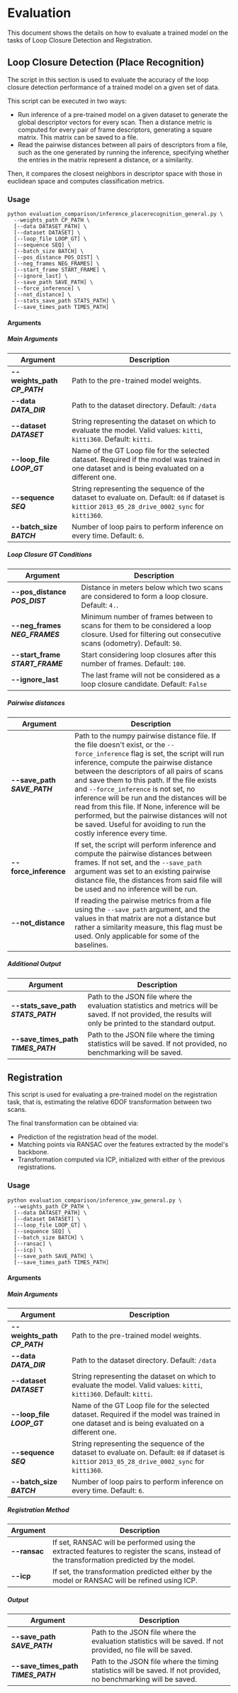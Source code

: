 # Evaluation

This document shows the details on how to evaluate a trained model on the tasks of Loop Closure Detection and Registration.

## Loop Closure Detection (Place Recognition)

The script in this section is used to evaluate the accuracy of the loop closure detection performance of a trained model on a given set of data.

This script can be executed in two ways:
* Run inference of a pre-trained model on a given dataset to generate the global descriptor vectors for every scan. Then a distance metric is computed for every pair of frame descriptors, generating a square matrix. This matrix can be saved to a file.
* Read the pairwise distances between all pairs of descriptors from a file, such as the one generated by running the inference, specifying whether the entries in the matrix represent a distance, or a similarity.

Then, it compares the closest neighbors in descriptor space with those in euclidean space and computes classification metrics.

### Usage

```shell
python evaluation_comparison/inference_placerecognition_general.py \
  --weights_path CP_PATH \
  [--data DATASET_PATH] \
  [--dataset DATASET] \
  [--loop_file LOOP_GT] \
  [--sequence SEQ] \
  [--batch_size BATCH] \
  [--pos_distance POS_DIST] \
  [--neg_frames NEG_FRAMES] \
  [--start_frame START_FRAME] \
  [--ignore_last] \
  [--save_path SAVE_PATH] \
  [--force_inference] \
  [--not_distance] \
  [--stats_save_path STATS_PATH] \
  [--save_times_path TIMES_PATH]
```

#### Arguments

##### Main Arguments
| Argument                               | Description                                                                                                                                                                                                                                                                                                                                                                                                                               |
|----------------------------------------|-------------------------------------------------------------------------------------------------------------------------------------------------------------------------------------------------------------------------------------------------------------------------------------------------------------------------------------------------------------------------------------------------------------------------------------------|
| __--weights_path__ ___CP_PATH___       | Path to the pre-trained model weights.                                                                                                                                                                                                                                                                                                                                                                                                    |
| __--data__ ___DATA_DIR___              | Path to the dataset directory. Default: `/data`                                                                                                                                                                                                                                                                                                                                                                                           |
| __--dataset__ ___DATASET___            | String representing the dataset on which to evaluate the model. Valid values: `kitti`, `kitti360`. Default: `kitti`.                                                                                                                                                                                                                                                                                                                      |
| __--loop_file__ ___LOOP_GT___          | Name of the GT Loop file for the selected dataset. Required if the model was trained in one dataset and is being evaluated on a different one.                                                                                                                                                                                                                                                                                            |
| __--sequence__ ___SEQ___               | String representing the sequence of the dataset to evaluate on. Default: `08` if dataset is `kitti`or `2013_05_28_drive_0002_sync` for `kitti360`.                                                                                                                                                                                                                                                                                        |
| __--batch_size__ ___BATCH___           | Number of loop pairs to perform inference on every time. Default: `6`.                                                                                                                                                                                                                                                                                                                                                                    |

##### Loop Closure GT Conditions
| Argument                            | Description                                                                                                                                             |
|-------------------------------------|---------------------------------------------------------------------------------------------------------------------------------------------------------|
| __--pos_distance__ ___POS_DIST___   | Distance in meters below which two scans are considered to form a loop closure. Default: `4.`.                                                          |
| __--neg_frames__ ___NEG_FRAMES___   | Minimum number of frames between to scans for them to be considered a loop closure. Used for filtering out consecutive scans (odometry). Default: `50`. |
| __--start_frame__ ___START_FRAME___ | Start considering loop closures after this number of frames. Default: `100`.                                                                            |
| __--ignore_last__                   | The last frame will not be considered as a loop closure candidate. Default: `False`                                                                     |

##### Pairwise distances
| Argument                        | Description                                                                                                                                                                                                                                                                                                                                                                                                                                                                                                                        |
|---------------------------------|------------------------------------------------------------------------------------------------------------------------------------------------------------------------------------------------------------------------------------------------------------------------------------------------------------------------------------------------------------------------------------------------------------------------------------------------------------------------------------------------------------------------------------|
| __--save_path__ ___SAVE_PATH___ | Path to the numpy pairwise distance file. If the file doesn't exist, or the `--force_inference` flag is set, the script will run inference, compute the pairwise distance between the descriptors of all pairs of scans and save them to this path. If the file exists and `--force_inference` is not set, no inference will be run and the distances will be read from this file. If None, inference will be performed, but the pairwise distances will not be saved. Useful for avoiding to run the costly inference every time. |
| __--force_inference__           | If set, the script will perform inference and compute the pairwise distances between frames. If not set, and the `--save_path` argument was set to an existing pairwise distance file, the distances from said file will be used and no inference will be run.                                                                                                                                                                                                                                                                     |
| __--not_distance__              | If reading the pairwise metrics from a file using the `--save_path` argument, and the values in that matrix are not a distance but rather a similarity measure, this flag must be used. Only applicable for some of the baselines.                                                                                                                                                                                                                                                                                                 |

##### Additional Output
| Argument                               | Description                                                                                                                                                                                                                                                                                                                                                                                                                               |
|----------------------------------------|-------------------------------------------------------------------------------------------------------------------------------------------------------------------------------------------------------------------------------------------------------------------------------------------------------------------------------------------------------------------------------------------------------------------------------------------|
| __--stats_save_path__ ___STATS_PATH___ | Path to the JSON file where the evaluation statistics and metrics will be saved. If not provided, the results will only be printed to the standard output.                                                                                                                                                                                                                                                                                |
| __--save_times_path__ ___TIMES_PATH___ | Path to the JSON file where the timing statistics will be saved. If not provided, no benchmarking will be saved.                                                                                                                                                                                                                                                                                                                          |

## Registration

This script is used for evaluating a pre-trained model on the registration task, that is, estimating the relative 6DOF transformation between two scans.

The final transformation can be obtained via:
* Prediction of the registration head of the model.
* Matching points via RANSAC over the features extracted by the model's backbone.
* Transformation computed via ICP, initialized with either of the previous registrations.

### Usage

```shell
python evaluation_comparison/inference_yaw_general.py \
  --weights_path CP_PATH \
  [--data DATASET_PATH] \
  [--dataset DATASET] \
  [--loop_file LOOP_GT] \
  [--sequence SEQ] \
  [--batch_size BATCH] \
  [--ransac] \
  [--icp] \
  [--save_path SAVE_PATH] \
  [--save_times_path TIMES_PATH]
```

#### Arguments

##### Main Arguments
| Argument                               | Description                                                                                                                                                                                                                                                                                                                                                                                                                               |
|----------------------------------------|-------------------------------------------------------------------------------------------------------------------------------------------------------------------------------------------------------------------------------------------------------------------------------------------------------------------------------------------------------------------------------------------------------------------------------------------|
| __--weights_path__ ___CP_PATH___       | Path to the pre-trained model weights.                                                                                                                                                                                                                                                                                                                                                                                                    |
| __--data__ ___DATA_DIR___              | Path to the dataset directory. Default: `/data`                                                                                                                                                                                                                                                                                                                                                                                           |
| __--dataset__ ___DATASET___            | String representing the dataset on which to evaluate the model. Valid values: `kitti`, `kitti360`. Default: `kitti`.                                                                                                                                                                                                                                                                                                                      |
| __--loop_file__ ___LOOP_GT___          | Name of the GT Loop file for the selected dataset. Required if the model was trained in one dataset and is being evaluated on a different one.                                                                                                                                                                                                                                                                                            |
| __--sequence__ ___SEQ___               | String representing the sequence of the dataset to evaluate on. Default: `08` if dataset is `kitti`or `2013_05_28_drive_0002_sync` for `kitti360`.                                                                                                                                                                                                                                                                                        |
| __--batch_size__ ___BATCH___           | Number of loop pairs to perform inference on every time. Default: `6`.                                                                                                                                                                                                                                                                                                                                                                    |

##### Registration Method
| Argument                      | Description                                                                                                                                |
|-------------------------------|--------------------------------------------------------------------------------------------------------------------------------------------|
| __--ransac__                  | If set, RANSAC will be performed using the extracted features to register the scans, instead of the transformation predicted by the model. |
| __--icp__                     | If set, the transformation predicted either by the model or RANSAC will be refined using ICP.                                              |

##### Output
| Argument                               | Description                                                                                                      |
|----------------------------------------|------------------------------------------------------------------------------------------------------------------|
| __--save_path__ ___SAVE_PATH___        | Path to the JSON file where the evaluation statistics will be saved. If not provided, no file will be saved.     |
| __--save_times_path__ ___TIMES_PATH___ | Path to the JSON file where the timing statistics will be saved. If not provided, no benchmarking will be saved. |
